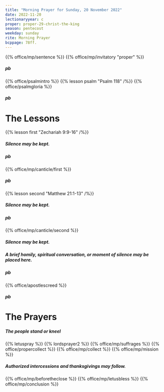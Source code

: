 ```yaml
---
title: "Morning Prayer for Sunday, 20 November 2022"
date: 2022-11-20
lectionaryyear: c
proper: proper-29-christ-the-king
season: pentecost
weekday: sunday
rite: Morning Prayer
bcppage: 78ff.
---
```


{{% office/mp/sentence %}}
{{% office/mp/invitatory "proper" %}}
##### pb
{{% office/psalmintro %}}
{{% lesson psalm "Psalm 118" /%}}
{{% office/psalmgloria %}}
##### pb
# The Lessons
{{% lesson first "Zechariah 9:9-16"  /%}}
##### Silence may be kept.
##### pb
{{% office/mp/canticle/first %}}
##### pb
{{% lesson second "Matthew 21:1-13" /%}}
##### Silence may be kept.
##### pb
{{% office/mp/canticle/second %}}
##### Silence may be kept.
##### A brief homily, spiritual conversation, or moment of silence may be placed here.

##### pb
{{% office/apostlescreed %}}
##### pb
# The Prayers

##### The people stand or kneel
{{% letuspray %}}
{{% lordsprayer2 %}}
{{% office/mp/suffrages %}}
{{% office/propercollect %}}
{{% office/mp/collect %}}
{{% office/mp/mission %}}

##### Authorized intercessions and thanksgivings may follow.

{{% office/mp/beforetheclose %}}
{{% office/mp/letusbless %}}
{{% office/mp/conclusion %}}
